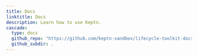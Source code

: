 ```yaml
---
title: Docs
linktitle: Docs
description: Learn how to use Keptn.
cascade:
  type: docs
  github_repo: "https://github.com/keptn-sandbox/lifecycle-toolkit-docs"
  github_subdir: .
---
```

